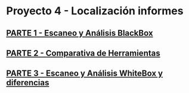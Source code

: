 # Proyecto 4 - Localización informes
## [PARTE 1 - Escaneo y Análisis BlackBox](https://github.com/cromeoli/P04-Hacking/blob/main/informe-blackbox.md)
## [PARTE 2 - Comparativa de Herramientas](https://github.com/cromeoli/P04-Hacking/blob/main/comparativa.md)
## [PARTE 3 - Escaneo y Análisis WhiteBox y diferencias]()
